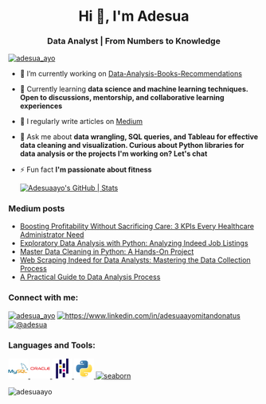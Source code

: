 <h1 align="center">Hi 👋, I'm Adesua</h1>
<h3 align="center">Data Analyst | From Numbers to Knowledge</h3>

<p align="left"> <a href="https://twitter.com/adesua_ayo" target="blank"><img src="https://img.shields.io/twitter/follow/adesua_ayo?logo=twitter&style=for-the-badge" alt="adesua_ayo" /></a> </p>

- 🔭 I’m currently working on [Data-Analysis-Books-Recommendations](https://github.com/Adesuaayo/Data-Analysis-Books-Recommendations-)

- 🌱 Currently learning **data science and machine learning techniques. Open to discussions, mentorship, and collaborative learning experiences**

- 📝 I regularly write articles on [Medium](https://medium.com/@adesua)

- 💬 Ask me about **data wrangling, SQL queries, and Tableau for effective data cleaning and visualization. Curious about Python libraries for data analysis or the projects I'm working on? Let's chat**

- ⚡ Fun fact **I'm passionate about fitness**

  [![Adesuaayo's GitHub | Stats](https://stats.quine.sh/Adesuaayo/github?theme=dark)](http://localhost:3000?utm_source=widgets&utm_campaign=Adesuaayo)

### Medium posts
<!-- BLOG-POST-LIST:START -->
- [Boosting Profitability Without Sacrificing Care: 3 KPIs Every Healthcare Administrator Need](https://medium.com/@adesua/boosting-profitability-without-sacrificing-care-3-kpis-every-healthcare-administrator-need-bc2a6920b754?source=rss-1353e7c4760c------2)
- [Exploratory Data Analysis with Python: Analyzing Indeed Job Listings](https://medium.com/@adesua/exploratory-data-analysis-with-python-analyzing-indeed-job-listings-7f676dc375f9?source=rss-1353e7c4760c------2)
- [Master Data Cleaning in Python: A Hands-On Project](https://medium.com/@adesua/master-data-cleaning-in-python-a-hands-on-project-97a048f05a0f?source=rss-1353e7c4760c------2)
- [Web Scraping Indeed for Data Analysts: Mastering the Data Collection Process](https://medium.com/@adesua/web-scraping-indeed-for-data-analysts-mastering-the-data-collection-process-fb5c8678d013?source=rss-1353e7c4760c------2)
- [A Practical Guide to Data Analysis Process](https://medium.com/@adesua/a-practical-guide-to-data-analysis-process-1a4985413753?source=rss-1353e7c4760c------2)
<!-- BLOG-POST-LIST:END -->

<h3 align="left">Connect with me:</h3>
<p align="left">
<a href="https://twitter.com/adesua_ayo" target="blank"><img align="center" src="https://raw.githubusercontent.com/rahuldkjain/github-profile-readme-generator/master/src/images/icons/Social/twitter.svg" alt="adesua_ayo" height="30" width="40" /></a>
<a href="https://linkedin.com/in/https://www.linkedin.com/in/adesuaayomitandonatus" target="blank"><img align="center" src="https://raw.githubusercontent.com/rahuldkjain/github-profile-readme-generator/master/src/images/icons/Social/linked-in-alt.svg" alt="https://www.linkedin.com/in/adesuaayomitandonatus" height="30" width="40" /></a>
<a href="https://medium.com/@adesua" target="blank"><img align="center" src="https://raw.githubusercontent.com/rahuldkjain/github-profile-readme-generator/master/src/images/icons/Social/medium.svg" alt="@adesua" height="30" width="40" /></a>
</p>

<h3 align="left">Languages and Tools:</h3>
<p align="left"> <a href="https://www.mysql.com/" target="_blank" rel="noreferrer"> <img src="https://raw.githubusercontent.com/devicons/devicon/master/icons/mysql/mysql-original-wordmark.svg" alt="mysql" width="40" height="40"/> </a> <a href="https://www.oracle.com/" target="_blank" rel="noreferrer"> <img src="https://raw.githubusercontent.com/devicons/devicon/master/icons/oracle/oracle-original.svg" alt="oracle" width="40" height="40"/> </a> <a href="https://pandas.pydata.org/" target="_blank" rel="noreferrer"> <img src="https://raw.githubusercontent.com/devicons/devicon/2ae2a900d2f041da66e950e4d48052658d850630/icons/pandas/pandas-original.svg" alt="pandas" width="40" height="40"/> </a> <a href="https://www.python.org" target="_blank" rel="noreferrer"> <img src="https://raw.githubusercontent.com/devicons/devicon/master/icons/python/python-original.svg" alt="python" width="40" height="40"/> </a> <a href="https://seaborn.pydata.org/" target="_blank" rel="noreferrer"> <img src="https://seaborn.pydata.org/_images/logo-mark-lightbg.svg" alt="seaborn" width="40" height="40"/> </a> </p>

<p><img align="center" src="https://github-readme-stats.vercel.app/api/top-langs?username=adesuaayo&show_icons=true&locale=en&layout=compact" alt="adesuaayo" /></p>
